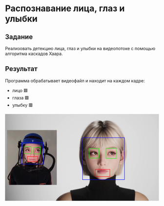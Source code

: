 # Распознавание лица, глаз и улыбки 

##  Задание

Реализовать детекцию лица, глаз и улыбки на видеопотоке с помощью алгоритма каскадов Хаара. 

## Результат

Программа обрабатывает видеофайл и находит на каждом кадре:
- лицо 🟦
- глаза 🟩
- улыбку 🟥

![alt text](image.png)
